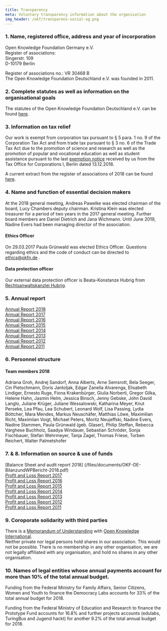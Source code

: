 ```yaml
---
title: Transparency
meta: Voluntary transparency information about the organisation
img_header: /okf/transparenz-social-og.png
---
```


### 1. Name, registered office, address and year of incorporation

Open Knowledge Foundation Germany e.V. <br>
Register of associations: <br>
Singerstr. 109 <br>
D-10179 Berlin <br>

Register of associations no.: VR 30468 B <br>
The Open Knowledge Foundation Deutschland e.V. was founded in 2011.

### 2. Complete statutes as well as information on the organisational goals
The statutes of the Open Knowledge Foundation Deutschland e.V. can be found [here](/files/documents/01_Satzung.pdf).


### 3. Information on tax relief
Our work is exempt from corporation tax pursuant to § 5 para. 1 no. 9 of the Corporation Tax Act and from trade tax pursuant to § 3 no. 6 of the Trade Tax Act due to the promotion of science and research as well as the promotion of popular and vocational education as well as student assistance pursuant to the last [exemption notice](/files/documents/FreistellungsbescheidOKF_2018.pdf) received by us from the Tax Office for Corporations I, Berlin dated 13.12.2018.

A current extract from the register of associations of 2018 can be found [here](/files/documents/Vereinsregisterauszug_OKFDE_2018.pdf).

### 4. Name and function of essential decision makers
At the 2018 general meeting, Andreas Pawelke was elected chairman of the board, Lucy Chambers deputy chairman. Kristina Klein was elected treasurer for a period of two years in the 2017 general meeting. Further board members are Daniel Dietrich and Jana Wichmann. Until June 2019, Nadine Evers had been managing director of the association.

#### Ethics Officer
On 29.03.2017 Paula Grünwald was elected Ethics Officer. Questions regarding ethics and the code of conduct can be directed to ethics@okfn.de .

#### Data protection officer
Our external data protection officer is Beata-Konstanze Hubrig from [Rechtsanwaltskanzlei Hubrig](https://kanzlei-hubrig.de/).

### 5. Annual report

[Annual Report 2018](https://2018.okfn.de/) <br>
[Annual Report 2017](/files/documents/OKFDE-Taetigkeitsbericht-2017.pdf) <br>
[Annual Report 2016](/files/documents/OKFDE-Taetigkeitsbericht-2016.pdf) <br>
[Annual Report 2015](/files/documents/OKFDE-Annualreport-2015.pdf) <br>
[Annual Report 2014](/files/documents/OKFDE-Taetigkeitsbericht-2014.pdf) <br>
[Annual Report 2013](/files/documents/OKFDE-Taetigkeitsbericht-2013.pdf) <br>
[Annual Report 2012](/files/documents/OKFDE-Taetigkeitsbericht-2012.pdf) <br>
[Annual Report 2011](/files/documents/OKFDE-Taetigkeitsbericht-2011.pdf)


### 6. Personnel structure

#### Team members 2018

Adriana Groh, Andrej Sandorf, Anna Alberts, Arne Semsrott, Bela Seeger, Cin Pietschmann, Doris Jantoljak, Edgar Zanella Alvarenga, Elisabeth Lindiger, Ernesto Ruge, Fiona Krakenbürger, Giulia Norberti, Gregor Gilka, Helene Hahn, Jasmin Helm, Jessica Binsch, Jenny Gebske, John David Langlo, Juliane Krüger, Juliane Wessalowski, Katharina Meyer, Knut Perseke, Lea Pfau, Lea Schubert, Leonard Wolf, Lisa Passing, Lydia Böttcher, Mara Mendes, Markus Neuschäfer, Matthias Löwe, Maximilian Richt, Maximiian Voigt, Michael Peters, Moritz Neujeffski, Nadine Evers, Nadine Stammen, Paula Grünwald (geb. Glaser), Philip Steffan, Rebecca Varghese Buchholz, Saadya Windauer, Sebastian Schröder, Sonja Fischbauer, Stefan Wehrmeyer, Tanja Zagel, Thomas Friese, Torben Reichert, Walter Palmetshofer

### 7. & 8. Information on source & use of funds

[Balance Sheet and audit report 2018] (/files/documents/OKF-DE-BilanzundWPBericht-2018.pdf) <br>
[Profit and Loss Report 2017](/files/documents/OKF-DE-Gerinnermittlung-kurz-2017.pdf) <br>
[Profit and Loss Report 2016](/files/documents/OKF-DE-Germsermittlung-kurz-2016.pdf) <br>
[Profit and Loss Report 2015](/files/documents/OKF-EN-Gerufermittlung-kurz-2015.pdf) <br>
[Profit and Loss Report 2014](/files/documents/OKF-DE-Germsermittlung-kurz-2014.pdf) <br>
[Profit and Loss Report 2013](/files/documents/OKF-EN-EN-Gerinnermittlung-kurz-2013.pdf) <br>
[Profit and Loss Report 2012](/files/documents/OKF-DE-Germsermittlung-kurz-2012.pdf) <br>
[Profit and Loss Report 2011](/files/documents/OKF-DE-Profit-Accounting-short--2011.pdf)

### 9. Coroporate solidarity with third parties
There is a [Memorandum of Understanding](/files/documents/05_Memorandum_of_Understanding.pdf) with [Open Knowledge International](https://okfn.org/).<br>
Neither private nor legal persons hold shares in our association. This would not be possible. There is no membership in any other organisation, we are not legally affiliated with any organisation, and hold no shares in any other organisation.

### 10. Names of legal entities whose annual payments account for more than 10% of the total annual budget.

Funding from the Federal Ministry for Family Affairs, Senior Citizens, Women and Youth to finance the Democracy Labs accounts for 33% of the total annual budget for 2018.

Funding from the Federal Ministry of Education and Research to finance the Prototype Fund accounts for 16.8% and further projects accounts (edulabs, TuringBus and Jugend hackt) for another 9.2% of the total annual budget for 2018.
